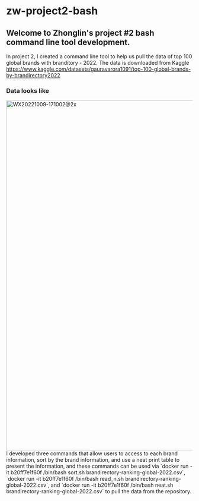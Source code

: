 # zw-project2-bash
## Welcome to Zhonglin's project #2 bash command line tool development.
In project 2, I created a command line tool to help us pull the data of top 100 global brands with branditory - 2022. The data is downloaded from Kaggle https://www.kaggle.com/datasets/gauravarora1091/top-100-global-brands-by-brandirectory2022

### Data looks like
<img width="942" alt="WX20221009-171002@2x" src="https://user-images.githubusercontent.com/112585430/194779637-e1eca592-811e-4f2d-b9f0-e749d2989043.png">
I developed three commands that allow users to access to each brand information, sort by the brand information, and use a neat print table to present the information, and these commands can be used via `docker run -it b20ff7e1f60f /bin/bash sort.sh brandirectory-ranking-global-2022.csv`, `docker run -it b20ff7e1f60f /bin/bash read_n.sh brandirectory-ranking-global-2022.csv`, and `docker run -it b20ff7e1f60f /bin/bash neat.sh brandirectory-ranking-global-2022.csv` to pull the data from the repository.
